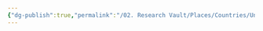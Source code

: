 ```yaml
---
{"dg-publish":true,"permalink":"/02. Research Vault/Places/Countries/United States/","created":"2025-08-27T09:14:46.942-04:00","updated":"2025-08-27T09:17:26.156-04:00"}
---
```


